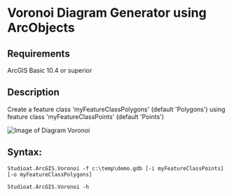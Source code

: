 # Voronoi Diagram Generator using ArcObjects

## Requirements
ArcGIS Basic 10.4 or superior

## Description
Create a feature class 'myFeatureClassPolygons' (default 'Polygons') using feature class 'myFeatureClassPoints' (default 'Points')

![Image of Diagram Voronoi](https://pro.arcgis.com/en/pro-app/latest/tool-reference/analysis/GUID-6231F564-FA42-435F-A4A7-CE6A88167144-web.jpg)


## Syntax:

```Studioat.ArcGIS.Voronoi -f c:\temp\demo.gdb [-i myFeatureClassPoints] [-o myFeatureClassPolygons]```

```Studioat.ArcGIS.Voronoi -h```
